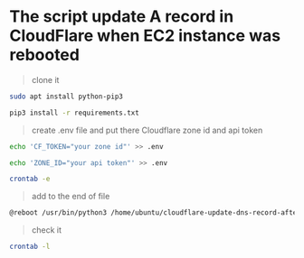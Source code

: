 # The script update A record in CloudFlare when EC2 instance was rebooted

> clone it

```bash
sudo apt install python-pip3
```

```bash
pip3 install -r requirements.txt
```

> create .env file and put there Cloudflare zone id and api token

```bash
echo 'CF_TOKEN="your zone id"' >> .env
```

```bash
echo 'ZONE_ID="your api token"' >> .env
```

```bash
crontab -e
```

> add to the end of file

```bash
@reboot /usr/bin/python3 /home/ubuntu/cloudflare-update-dns-record-after-reboot/app.py
```

> check it

```bash
crontab -l
```
